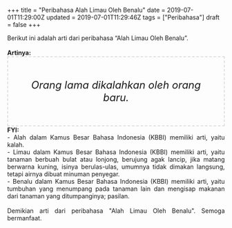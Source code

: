 +++
title = "Peribahasa Alah Limau Oleh Benalu"
date = 2019-07-01T11:29:00Z
updated = 2019-07-01T11:29:46Z
tags = ["Peribahasa"]
draft = false
+++

<div dir="ltr" style="text-align: left;" trbidi="on"><div style="text-align: justify;">Berikut ini adalah arti dari peribahasa “Alah Limau Oleh Benalu”.</div><br /><div style="text-align: justify;"><b>Artinya:</b></div><div style="border: 2px dashed #ddd; font-size: 24px; height: auto; margin: 0 auto; padding: 50px; text-align: center; width: auto;"><i>Orang lama dikalahkan oleh orang baru.</i></div><div style="text-align: justify;"><b>FYI:</b><br />- Alah dalam Kamus Besar Bahasa Indonesia (KBBI) memiliki arti, yaitu kalah.<br />- Limau dalam Kamus Besar Bahasa Indonesia (KBBI) memiliki arti, yaitu tanaman berbuah bulat atau lonjong, berujung agak lancip, jika matang berwarna kuning, isinya berulas-ulas, umumnya tidak dimakan langsung, tetapi airnya dibuat minuman penyegar.<br />- Benalu dalam Kamus Besar Bahasa Indonesia (KBBI) memiliki arti, yaitu tumbuhan yang menumpang pada tanaman lain dan mengisap makanan dari tanaman yang ditumpanginya; pasilan.<br /><br /></div><div style="text-align: justify;">Demikian arti dari peribahasa "Alah Limau Oleh Benalu". Semoga bermanfaat.</div></div>
